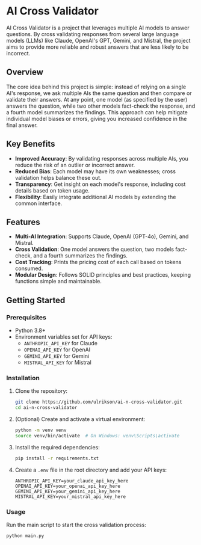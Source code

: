 # AI Cross Validator

AI Cross Validator is a project that leverages multiple AI models to answer questions. By cross validating responses from several large language models (LLMs) like Claude, OpenAI's GPT, Gemini, and Mistral, the project aims to provide more reliable and robust answers that are less likely to be incorrect.

## Overview

The core idea behind this project is simple: instead of relying on a single AI's response, we ask multiple AIs the same question and then compare or validate their answers. At any point, one model (as specified by the user) answers the question, while two other models fact-check the response, and a fourth model summarizes the findings. This approach can help mitigate individual model biases or errors, giving you increased confidence in the final answer.

## Key Benefits

- **Improved Accuracy**: By validating responses across multiple AIs, you reduce the risk of an outlier or incorrect answer.
- **Reduced Bias**: Each model may have its own weaknesses; cross validation helps balance these out.
- **Transparency**: Get insight on each model's response, including cost details based on token usage.
- **Flexibility**: Easily integrate additional AI models by extending the common interface.

## Features

- **Multi-AI Integration**: Supports Claude, OpenAI (GPT-4o), Gemini, and Mistral.
- **Cross Validation**: One model answers the question, two models fact-check, and a fourth summarizes the findings.
- **Cost Tracking**: Prints the pricing cost of each call based on tokens consumed.
- **Modular Design**: Follows SOLID principles and best practices, keeping functions simple and maintainable.

## Getting Started

### Prerequisites

- Python 3.8+
- Environment variables set for API keys:
  - `ANTHROPIC_API_KEY` for Claude
  - `OPENAI_API_KEY` for OpenAI
  - `GEMINI_API_KEY` for Gemini
  - `MISTRAL_API_KEY` for Mistral

### Installation

1. Clone the repository:

   ```bash
   git clone https://github.com/ulrikson/ai-n-cross-validator.git
   cd ai-n-cross-validator
   ```

2. (Optional) Create and activate a virtual environment:

   ```bash
   python -m venv venv
   source venv/bin/activate  # On Windows: venv\Scripts\activate
   ```

3. Install the required dependencies:

   ```bash
   pip install -r requirements.txt
   ```

4. Create a `.env` file in the root directory and add your API keys:
   ```env
   ANTHROPIC_API_KEY=your_claude_api_key_here
   OPENAI_API_KEY=your_openai_api_key_here
   GEMINI_API_KEY=your_gemini_api_key_here
   MISTRAL_API_KEY=your_mistral_api_key_here
   ```

### Usage

Run the main script to start the cross validation process:

```bash
python main.py
```
